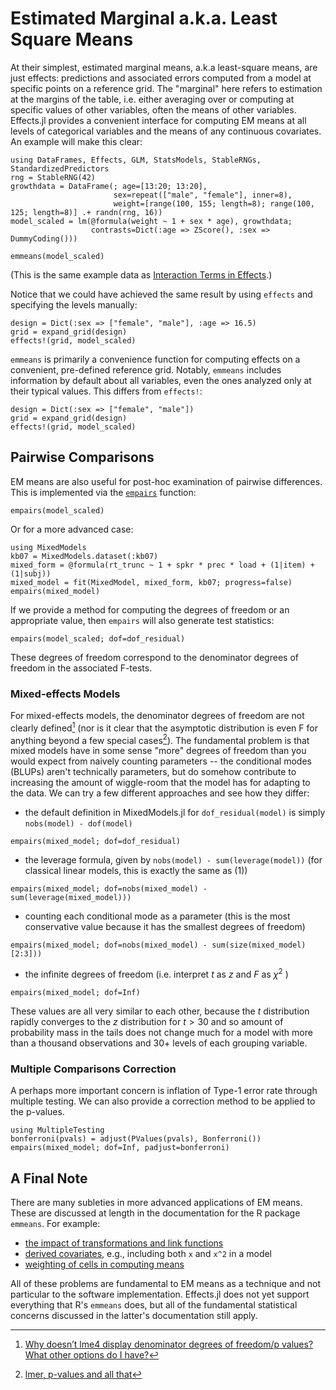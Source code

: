 # Estimated Marginal a.k.a. Least Square Means

At their simplest, estimated marginal means, a.k.a least-square means, are just effects: predictions and associated errors computed from a model at specific points on a reference grid.
The "marginal" here refers to estimation at the margins of the table, i.e. either averaging over or computing at specific values of other variables, often the means of other variables.
Effects.jl provides a convenient interface for computing EM means at all levels of categorical variables and the means of any continuous covariates. An example will make this clear:

```@example emmeans
using DataFrames, Effects, GLM, StatsModels, StableRNGs, StandardizedPredictors
rng = StableRNG(42)
growthdata = DataFrame(; age=[13:20; 13:20],
                       sex=repeat(["male", "female"], inner=8),
                       weight=[range(100, 155; length=8); range(100, 125; length=8)] .+ randn(rng, 16))
model_scaled = lm(@formula(weight ~ 1 + sex * age), growthdata;
                  contrasts=Dict(:age => ZScore(), :sex => DummyCoding()))

emmeans(model_scaled)
```

(This is the same example data as [Interaction Terms in Effects](@ref).)

Notice that we could have achieved the same result by using `effects` and specifying the levels manually:

```@example emmeans
design = Dict(:sex => ["female", "male"], :age => 16.5)
grid = expand_grid(design)
effects!(grid, model_scaled)
```

`emmeans` is primarily a convenience function for computing effects on a convenient, pre-defined reference grid.
Notably, `emmeans` includes information by default about all variables, even the ones analyzed
only at their typical values.
This differs from `effects!`:

```@example emmeans
design = Dict(:sex => ["female", "male"])
grid = expand_grid(design)
effects!(grid, model_scaled)
```

## Pairwise Comparisons

EM means are also useful for post-hoc examination of pairwise differences.
This is implemented via the [`empairs`](@ref) function:

```@example emmeans
empairs(model_scaled)
```

Or for a more advanced case:

```@example emmeans
using MixedModels
kb07 = MixedModels.dataset(:kb07)
mixed_form = @formula(rt_trunc ~ 1 + spkr * prec * load + (1|item) + (1|subj))
mixed_model = fit(MixedModel, mixed_form, kb07; progress=false)
empairs(mixed_model)
```

If we provide a method for computing the degrees of freedom or an appropriate value, then `empairs` will also generate test statistics:

```@example emmeans
empairs(model_scaled; dof=dof_residual)
```
These degrees of freedom correspond to the denominator degrees of freedom in the associated F-tests.

### Mixed-effects Models

For mixed-effects models, the denominator degrees of freedom are not clearly defined[^GLMMFAQ] (nor is it clear that the asymptotic distribution is even F for anything beyond a few special cases[^Bates2006]).
The fundamental problem is that mixed models have in some sense "more" degrees of freedom than you would expect from naively counting parameters -- the conditional modes (BLUPs) aren't technically parameters, but do somehow contribute to increasing the amount of wiggle-room that the model has for adapting to the data.
We can try a few different approaches and see how they differ:

- the default definition in MixedModels.jl for `dof_residual(model)` is simply `nobs(model) - dof(model)`
```@example emmeans
empairs(mixed_model; dof=dof_residual)
```
- the leverage formula, given by `nobs(model) - sum(leverage(model))` (for classical linear models, this is exactly the same as (1))
```@example emmeans
empairs(mixed_model; dof=nobs(mixed_model) - sum(leverage(mixed_model)))
```
- counting each conditional mode as a parameter (this is the most conservative value because it has the smallest degrees of freedom)
```@example emmeans
empairs(mixed_model; dof=nobs(mixed_model) - sum(size(mixed_model)[2:3]))
```
- the infinite degrees of freedom (i.e. interpret $t$ as $z$ and $F$ as $\chi^2$ )
```@example emmeans
empairs(mixed_model; dof=Inf)
```

These values are all very similar to each other, because the $t$ distribution rapidly converges to the $z$ distribution for $t > 30$ and so amount of probability mass in the tails does not change much for a model with more than a thousand observations and 30+ levels of each grouping variable.
<!-- XXX
should add documentation about using Satterthwaite and Kenward-Roger but
there's not a Julia implementation of those things yet, so not high priority
-->

### Multiple Comparisons Correction

A perhaps more important concern is inflation of Type-1 error rate through multiple testing.
We can also provide a correction method to be applied to the p-values.
```@example emmeans
using MultipleTesting
bonferroni(pvals) = adjust(PValues(pvals), Bonferroni())
empairs(mixed_model; dof=Inf, padjust=bonferroni)
```

[^GLMMFAQ]: [Why doesn’t lme4 display denominator degrees of freedom/p values? What other options do I have?](https://bbolker.github.io/mixedmodels-misc/glmmFAQ.html#why-doesnt-lme4-display-denominator-degrees-of-freedomp-values-what-other-options-do-i-have)
[^Bates2006]: [lmer, p-values and all that](https://stat.ethz.ch/pipermail/r-help/2006-May/094765.html)

## A Final Note

There are many subleties in more advanced applications of EM means.
These are discussed at length in the documentation for the R package `emmeans`.
For example:

- [the impact of transformations and link functions](https://cran.r-project.org/web/packages/emmeans/vignettes/transformations.html)
- [derived covariates](https://cran.r-project.org/web/packages/emmeans/vignettes/basics.html#depcovs), e.g., including both `x` and `x^2` in a model
- [weighting of cells in computing means](https://cran.r-project.org/web/packages/emmeans/vignettes/basics.html#weights)

All of these problems are fundamental to EM means as a technique and not particular to the software implementation.
Effects.jl does not yet support everything that R's `emmeans` does, but all of the fundamental statistical concerns discussed in the latter's documentation still apply.
